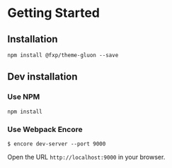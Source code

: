 Getting Started
===============

Installation
------------

```
npm install @fxp/theme-gluon --save
```

Dev installation
----------------

### Use NPM

```
npm install
```

### Use Webpack Encore

```
$ encore dev-server --port 9000
```

Open the URL `http://localhost:9000` in your browser.
